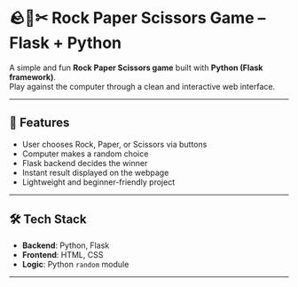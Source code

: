 # 🪨📄✂ Rock Paper Scissors Game – Flask + Python

A simple and fun **Rock Paper Scissors game** built with **Python (Flask framework)**.  
Play against the computer through a clean and interactive web interface.  

---

## 🚀 Features
- User chooses Rock, Paper, or Scissors via buttons  
- Computer makes a random choice  
- Flask backend decides the winner  
- Instant result displayed on the webpage  
- Lightweight and beginner-friendly project  

---

## 🛠️ Tech Stack
- **Backend**: Python, Flask  
- **Frontend**: HTML, CSS  
- **Logic**: Python `random` module  

---

